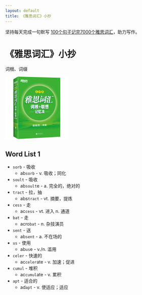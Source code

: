 ```yaml
---
layout: default
title: 《雅思词汇》小抄
---
```


坚持每天完成一句默写 [100个句子记完7000个雅思词汇](ielts100.html)，助力写作。

# 《雅思词汇》小抄

词根、词缀

<img src="images/ielts_vocabulary.jpg" alt="the cover of book"/>

## Word List 1
* `sorb` - 吸收
    * ab`sorb` - v. 吸收；同化
* `soult` - 吸收
    * ab`soult`e - a. 完全的，绝对的
* `tract` - 拉，抽
    * abs`tract` - vt. 摘要，提炼
* `cess` - 走
    * ac`cess` - vt. 进入 n. 通道
* `bat` - 走
    * acro`bat` - n. 杂技演员
* `sent` - 送
    * ab`sent` - a. 不在场的
* `us` - 使用
    * ab`us`e - v./n. 滥用
* `celer` - 快速的
    * ac`celer`ate - v. 加速；促进
* `cumul` - 堆积
    * ac`cumul`ate - v. 累积
* `apt` - 适合的
    * ad`apt` - v. 使适应；适应
